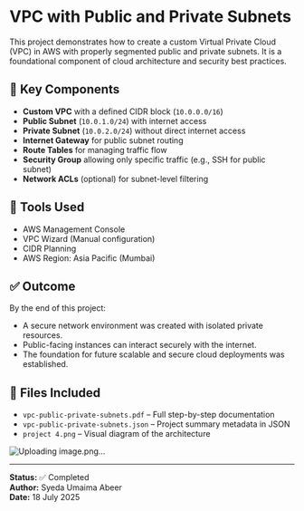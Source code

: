 # VPC with Public and Private Subnets

This project demonstrates how to create a custom Virtual Private Cloud (VPC) in AWS with properly segmented public and private subnets. It is a foundational component of cloud architecture and security best practices.

## 📌 Key Components

- **Custom VPC** with a defined CIDR block (`10.0.0.0/16`)
- **Public Subnet** (`10.0.1.0/24`) with internet access
- **Private Subnet** (`10.0.2.0/24`) without direct internet access
- **Internet Gateway** for public subnet routing
- **Route Tables** for managing traffic flow
- **Security Group** allowing only specific traffic (e.g., SSH for public subnet)
- **Network ACLs** (optional) for subnet-level filtering

## 🔧 Tools Used

- AWS Management Console
- VPC Wizard (Manual configuration)
- CIDR Planning
- AWS Region: Asia Pacific (Mumbai)

## ✅ Outcome

By the end of this project:
- A secure network environment was created with isolated private resources.
- Public-facing instances can interact securely with the internet.
- The foundation for future scalable and secure cloud deployments was established.

## 📂 Files Included

- `vpc-public-private-subnets.pdf` – Full step-by-step documentation
- `vpc-public-private-subnets.json` – Project summary metadata in JSON
- `project 4.png` – Visual diagram of the architecture

![Uploading image.png…]()




---

**Status:** ✅ Completed  
**Author:** Syeda Umaima Abeer  
**Date:** 18 July 2025
